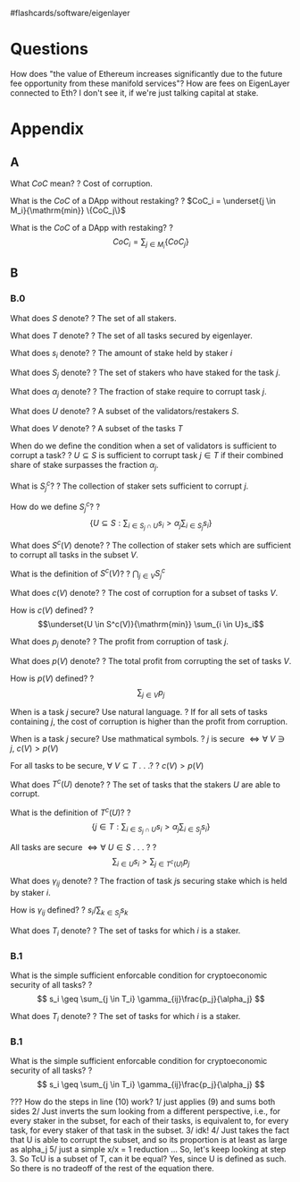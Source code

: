 
#flashcards/software/eigenlayer

# Questions

How does "the value of Ethereum increases significantly due to the future fee opportunity from these manifold services"? How are fees on EigenLayer connected to Eth? I don't see it, if we're just talking capital at stake.

# Appendix

## A

What $CoC$ mean?
?
Cost of corruption.
<!--SR:!2023-05-02,159,250-->

What is the $CoC$ of a DApp without restaking?
?
$CoC_i = \underset{j \in M_i}{\mathrm{min}} \{CoC_j\}$
<!--SR:2023-03-05,132,270-->

What is the $CoC$ of a DApp with restaking?
?
$$CoC_i = \sum_{j \in M_i} \{CoC_j\}$$
<!--SR:!2023-03-17,52,250-->

## B

### B.0

What does $S$ denote?
?
The set of all stakers.
<!--SR:!2023-08-25,213,230-->

What does $T$ denote?
?
The set of all tasks secured by eigenlayer.
<!--SR:!2023-05-03,160,250-->

What does $s_i$ denote?
?
The amount of stake held by staker $i$
<!--SR:!2023-08-15,201,230-->

What does $S_j$ denote?
?
The set of stakers who have staked for the task $j$.
<!--SR:!2023-05-29,186,270-->

What does $\alpha_j$ denote?
?
The fraction of stake require to corrupt task $j$.
<!--SR:2023-02-28,130,270-->

What does $U$ denote?
?
A subset of the validators/restakers $S$.
<!--SR:!2023-05-27,184,270-->

What does $V$ denote?
?
A subset of the tasks $T$
<!--SR:!2023-03-12,45,230-->

When do we define the condition when a set of validators is sufficient to corrupt a task?
?
$U \subseteq S$ is sufficient to corrupt task $j \in T$ if their combined share of stake surpasses the fraction $\alpha_j$.
<!--SR:2023-01-29,94,210-->

What is $S_j^c$?
?
The collection of staker sets sufficient to corrupt $j$.
<!--SR:!2023-05-25,120,250-->

How do we define $S_j^c$?
?
$$
\{ U \subseteq S : \sum_{i \in S_j \cap U} s_i > \alpha_j \sum_{i \in S_j} s_i\}
$$
<!--SR:!2023-01-31,68,250-->

What does $S^c(V)$ denote?
?
The collection of staker sets which are sufficient to corrupt all tasks in the subset $V$.
<!--SR:!2023-06-01,189,270-->

What is the definition of $S^c(V)$?
?
$\bigcap_{j \in V} S_j^c$
<!--SR:!2023-03-23,142,270-->

What does $c(V)$ denote?
?
The cost of corruption for a subset of tasks $V$.
<!--SR:2023-02-22,124,270-->

How is $c(V)$ defined?
?
$$\underset{U \in S^c(V)}{\mathrm{min}} \sum_{i \in U}s_i$$
<!--SR:!2023-01-27,64,230-->

What does $p_j$ denote?
?
The profit from corruption of task $j$.
<!--SR:!2023-07-30,236,290-->

What does $p(V)$ denote?
?
The total profit from corrupting the set of tasks $V$.
<!--SR:!2023-06-09,197,270-->

How is $p(V)$ defined?
?
$$\sum_{j \in V} p_j$$
<!--SR:!2023-07-12,227,290-->

When is a task $j$ secure? Use natural language.
?
If for all sets of tasks containing $j$, the cost of corruption is higher than the profit from corruption.
<!--SR:2023-02-17,118,250-->

When is a task $j$ secure? Use mathmatical symbols.
?
$j$ is secure $\iff \forall\ V \ni j,\ c(V) > p(V)$
<!--SR:!2023-05-28,185,270-->

For all tasks to be secure, $\forall\ V \subseteq T$ . . .?
?
$c(V) > p(V)$
<!--SR:!2023-03-19,53,270-->

What does $T^c(U)$ denote?
?
The set of tasks that the stakers $U$ are able to corrupt.
<!--SR:!2023-03-18,52,250-->

What is the definition of $T^c(U)$?
?
$$
\{j \in T : \sum_{i \in S_j \cap U} s_i > \alpha_j \sum_{i \in S_j}s_i\}
$$
<!--SR:!2023-05-09,104,190-->


All tasks are secure $\iff \forall\ U \in S$ . . . ?
?
$$\sum_{i \in U}s_i > \sum_{j \in T^c(U)} p_j $$
<!--SR:!2023-02-24,31,190-->

What does $\gamma_{ij}$ denote?
?
The fraction of task $j$s securing stake which is held by staker $i$.
<!--SR:!2023-06-18,206,290-->

How is $\gamma_{ij}$ defined?
?
$s_i/\sum_{k \in S_j} s_k$
<!--SR:!2023-03-07,126,250-->

What does $T_i$ denote?
?
The set of tasks for which $i$ is a staker.
<!--SR:!2023-02-14,21,250-->

### B.1

What is the simple sufficient enforcable condition for cryptoeconomic security of all tasks?
?
$$
s_i \geq \sum_{j \in T_i} \gamma_{ij}\frac{p_j}{\alpha_j}
$$
<!--SR:!2023-02-01,8,130-->

What does $T_i$ denote?
?
The set of tasks for which $i$ is a staker.
<!--SR:!2023-02-14,21,250-->

### B.1

What is the simple sufficient enforcable condition for cryptoeconomic security of all tasks?
?
$$
s_i \geq \sum_{j \in T_i} \gamma_{ij}\frac{p_j}{\alpha_j}
$$
<!--SR:!2023-02-01,8,130-->


??? How do the steps in line (10) work?
1/  just applies (9) and sums both sides
2/ Just inverts the sum looking from a different perspective, i.e., for every staker in the subset, for each of their tasks, is equivalent to, for every task, for every staker of that task in the subset.
3/ idk!
4/ Just takes the fact that U is able to corrupt the subset, and so its proportion is at least as large as alpha_j
5/ just a simple x/x = 1 reduction
...
So, let's keep looking at step 3. So TcU is a subset of T, can it be equal? Yes, since U is defined as such. So there is no tradeoff of the rest of the equation there.